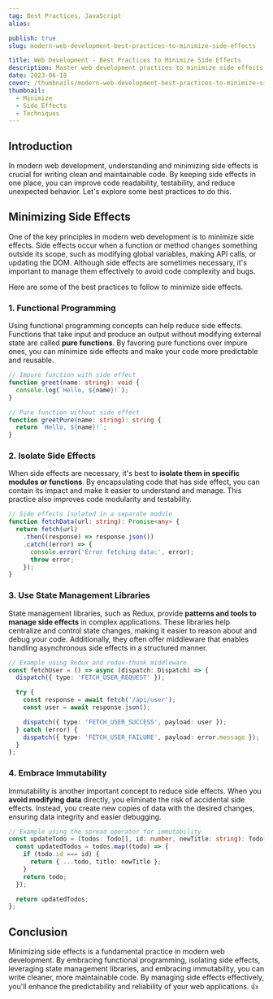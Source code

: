 ```yaml
---
tag: Best Practices, JavaScript
alias:

publish: true
slug: modern-web-development-best-practices-to-minimize-side-effects

title: Web Development - Best Practices to Minimize Side Effects
description: Master web development practices to minimize side effects. Explore functional programming, isolating side effects, state management, and immutability benefits.
date: 2023-06-18
cover: /thumbnails/modern-web-development-best-practices-to-minimize-side-effects.png
thumbnail:
  - Minimize
  - Side Effects
  - Techniques
---
```



## Introduction
In modern web development, understanding and minimizing side effects is crucial for writing clean and maintainable code. By keeping side effects in one place, you can improve code readability, testability, and reduce unexpected behavior. Let's explore some best practices to do this. 

## Minimizing Side Effects
One of the key principles in modern web development is to minimize side effects. Side effects occur when a function or method changes something outside its scope, such as modifying global variables, making API calls, or updating the DOM. Although side effects are sometimes necessary, it's important to manage them effectively to avoid code complexity and bugs.

Here are some of the best practices to follow to minimize side effects.

### 1. Functional Programming
Using functional programming concepts can help reduce side effects. Functions that take input and produce an output without modifying external state are called **pure functions**. By favoring pure functions over impure ones, you can minimize side effects and make your code more predictable and reusable.

```typescript
// Impure function with side effect
function greet(name: string): void {
  console.log(`Hello, ${name}!`);
}

// Pure function without side effect
function greetPure(name: string): string {
  return `Hello, ${name}!`;
}
```

### 2. Isolate Side Effects
When side effects are necessary, it's best to **isolate them in specific modules or functions**. By encapsulating code that has side effect, you can contain its impact and make it easier to understand and manage. This practice also improves code modularity and testability.

```typescript
// Side effects isolated in a separate module
function fetchData(url: string): Promise<any> {
  return fetch(url)
    .then((response) => response.json())
    .catch((error) => {
      console.error('Error fetching data:', error);
      throw error;
    });
}
```

### 3. Use State Management Libraries
State management libraries, such as Redux, provide **patterns and tools to manage side effects** in complex applications. These libraries help centralize and control state changes, making it easier to reason about and debug your code. Additionally, they often offer middleware that enables handling asynchronous side effects in a structured manner.

```typescript
// Example using Redux and redux-thunk middleware
const fetchUser = () => async (dispatch: Dispatch) => {
  dispatch({ type: 'FETCH_USER_REQUEST' });

  try {
    const response = await fetch('/api/user');
    const user = await response.json();

    dispatch({ type: 'FETCH_USER_SUCCESS', payload: user });
  } catch (error) {
    dispatch({ type: 'FETCH_USER_FAILURE', payload: error.message });
  }
};
```

### 4. Embrace Immutability
Immutability is another important concept to reduce side effects. When you **avoid modifying data** directly, you eliminate the risk of accidental side effects. Instead, you create new copies of data with the desired changes, ensuring data integrity and easier debugging.

```typescript
// Example using the spread operator for immutability
const updateTodo = (todos: Todo[], id: number, newTitle: string): Todo[] => {
  const updatedTodos = todos.map((todo) => {
    if (todo.id === id) {
      return { ...todo, title: newTitle };
    }
    return todo;
  });

  return updatedTodos;
};
```

## Conclusion
Minimizing side effects is a fundamental practice in modern web development. By embracing functional programming, isolating side effects, leveraging state management libraries, and embracing immutability, you can write cleaner, more maintainable code. By managing side effects effectively, you'll enhance the predictability and reliability of your web applications. 👍
